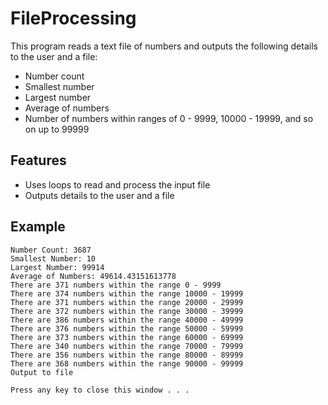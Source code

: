 # FileProcessing

This program reads a text file of numbers and outputs the following details to the user and a file:

- Number count
- Smallest number
- Largest number
- Average of numbers
- Number of numbers within ranges of 0 - 9999, 10000 - 19999, and so on up to 99999

## Features

- Uses loops to read and process the input file
- Outputs details to the user and a file

## Example

```
Number Count: 3687
Smallest Number: 10
Largest Number: 99914
Average of Numbers: 49614.43151613778
There are 371 numbers within the range 0 - 9999
There are 374 numbers within the range 10000 - 19999
There are 371 numbers within the range 20000 - 29999
There are 372 numbers within the range 30000 - 39999
There are 386 numbers within the range 40000 - 49999
There are 376 numbers within the range 50000 - 59999
There are 373 numbers within the range 60000 - 69999
There are 340 numbers within the range 70000 - 79999
There are 356 numbers within the range 80000 - 89999
There are 368 numbers within the range 90000 - 99999
Output to file

Press any key to close this window . . .
```
